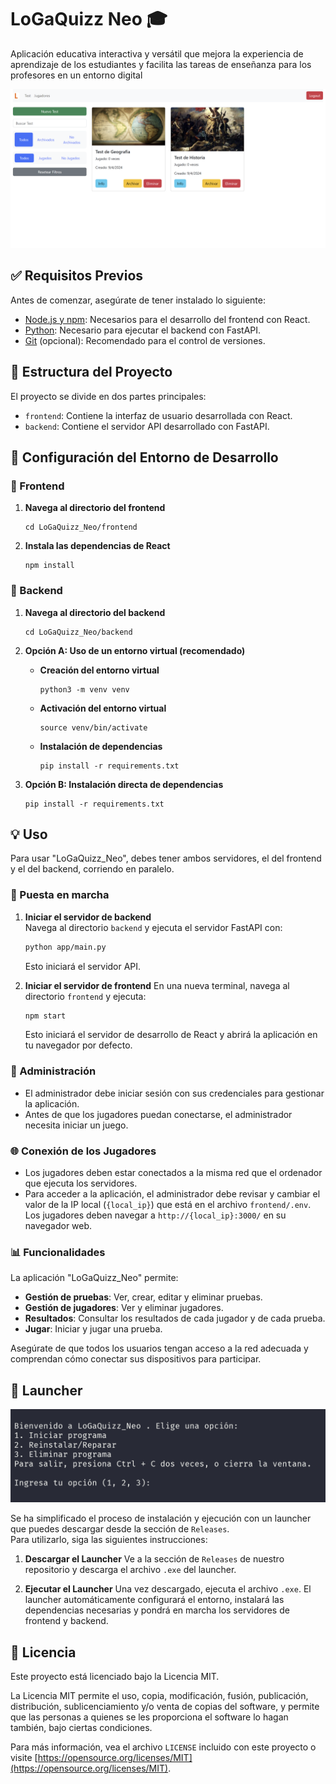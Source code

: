 # LoGaQuizz Neo 🎓 

Aplicación educativa interactiva y versátil que mejora la experiencia de aprendizaje de los estudiantes y facilita las tareas de enseñanza para los profesores en un entorno digital

![Imagen de menu](images/Menu.png)

## ✅ Requisitos Previos

Antes de comenzar, asegúrate de tener instalado lo siguiente:
- [Node.js y npm](https://nodejs.org/es/): Necesarios para el desarrollo del frontend con React.
- [Python](https://www.python.org/downloads/): Necesario para ejecutar el backend con FastAPI.
- [Git](https://git-scm.com/downloads) (opcional): Recomendado para el control de versiones.

## 📂 Estructura del Proyecto

El proyecto se divide en dos partes principales:

- `frontend`: Contiene la interfaz de usuario desarrollada con React.
- `backend`: Contiene el servidor API desarrollado con FastAPI.

## 🔧 Configuración del Entorno de Desarrollo

### 🚀 Frontend

1. **Navega al directorio del frontend** 
   ```
   cd LoGaQuizz_Neo/frontend
   ```

2. **Instala las dependencias de React** 
   ```
   npm install
   ```

### 🔌 Backend

1. **Navega al directorio del backend** 
   ```
   cd LoGaQuizz_Neo/backend
   ```

2. **Opción A: Uso de un entorno virtual (recomendado)**
   - **Creación del entorno virtual**
     ```
     python3 -m venv venv
     ```
   - **Activación del entorno virtual**
     ```
     source venv/bin/activate
     ```
   - **Instalación de dependencias**
     ```
     pip install -r requirements.txt
     ```

3. **Opción B: Instalación directa de dependencias**
   ```
   pip install -r requirements.txt
   ```

## 💡 Uso
Para usar "LoGaQuizz_Neo", debes tener ambos servidores, el del frontend y el del backend, corriendo en paralelo. 

### 🏁 Puesta en marcha

1. **Iniciar el servidor de backend**  
   Navega al directorio `backend` y ejecuta el servidor FastAPI con:
   ```bash
   python app/main.py
   ```
   Esto iniciará el servidor API.

2. **Iniciar el servidor de frontend**
   En una nueva terminal, navega al directorio `frontend` y ejecuta:
   ```bash
   npm start
   ```
   Esto iniciará el servidor de desarrollo de React y abrirá la aplicación en tu navegador por defecto.

### 🔑 Administración

- El administrador debe iniciar sesión con sus credenciales para gestionar la aplicación.
- Antes de que los jugadores puedan conectarse, el administrador necesita iniciar un juego.

### 🌐 Conexión de los Jugadores

- Los jugadores deben estar conectados a la misma red que el ordenador que ejecuta los servidores.
- Para acceder a la aplicación, el administrador debe revisar y cambiar el valor de la IP local (`{local_ip}`) que está en el archivo `frontend/.env`. Los jugadores deben navegar a `http://{local_ip}:3000/` en su navegador web.

### 📊 Funcionalidades

La aplicación "LoGaQuizz_Neo" permite:

- **Gestión de pruebas**: Ver, crear, editar y eliminar pruebas.
- **Gestión de jugadores**: Ver y eliminar jugadores.
- **Resultados**: Consultar los resultados de cada jugador y de cada prueba.
- **Jugar**: Iniciar y jugar una prueba.

Asegúrate de que todos los usuarios tengan acceso a la red adecuada y comprendan cómo conectar sus dispositivos para participar.

## 🌟 Launcher

![Imagen de launcher](images/Launcher.png)

Se ha simplificado el proceso de instalación y ejecución con un launcher que puedes descargar desde la sección de `Releases`.  
Para utilizarlo, siga las siguientes instrucciones:

1. **Descargar el Launcher**
Ve a la sección de `Releases` de nuestro repositorio y descarga el archivo `.exe` del launcher.

2. **Ejecutar el Launcher**
Una vez descargado, ejecuta el archivo `.exe`. El launcher automáticamente configurará el entorno, instalará las dependencias necesarias y pondrá en marcha los servidores de frontend y backend.

## 📜 Licencia
Este proyecto está licenciado bajo la Licencia MIT.

La Licencia MIT permite el uso, copia, modificación, fusión, publicación, distribución, sublicenciamiento y/o venta de copias del software, y permite que las personas a quienes se les proporciona el software lo hagan también, bajo ciertas condiciones.

Para más información, vea el archivo `LICENSE` incluido con este proyecto o visite [https://opensource.org/licenses/MIT](https://opensource.org/licenses/MIT).
